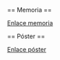 == Memoria ==

[Enlace memoria](https://riunet.upv.es/handle/10251/27396)

== Póster ==

[Enlace póster](http://jidinf12.webs.upv.es/posters/Catalin%20Costin%20Stanciu%20[DSIC]%20-%20Catalyde_%20herramienta%20para%20ense%C3%B1ar%20programaci%C3%B3n%20.pdf)
